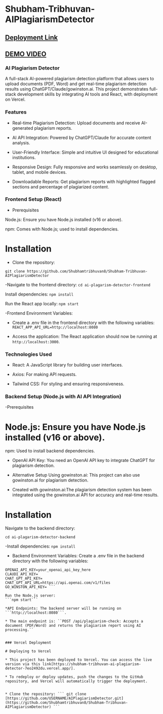 # Shubham-Tribhuvan-AIPlagiarismDetector
## [Deployment Link](https://shubham-tribhuvan-ai-plagiarism-detector-7eo2492du.vercel.app)
## [DEMO VIDEO](https://www.loom.com/share/7abd1b595f3f45df84af4554df90240b?sid=e4dc6143-b658-4b58-b8a6-9bee6af3965f)

### AI Plagiarism Detector
A full-stack AI-powered plagiarism detection platform that allows users to upload documents (PDF, Word) and get real-time plagiarism detection results using 
ChatGPT/Claude/gowinston.ai. This project demonstrates full-stack development skills by integrating AI tools and React, with deployment on Vercel.

### Features
* Real-time Plagiarism Detection: Upload documents and receive AI-generated plagiarism reports.

* AI API Integration: Powered by ChatGPT/Claude for accurate content analysis.

* User-Friendly Interface: Simple and intuitive UI designed for educational institutions.

* Responsive Design: Fully responsive and works seamlessly on desktop, tablet, and mobile devices.

* Downloadable Reports: Get plagiarism reports with highlighted flagged sections and percentage of plagiarized content.

### Frontend Setup (React)

* Prerequisites

Node.js: Ensure you have Node.js installed (v16 or above).

npm: Comes with Node.js; used to install dependencies.

# Installation

* Clone the repository:

```git clone https://github.com/Shubhamtribhuvan8/Shubham-Tribhuvan-AIPlagiarismDetector```


-Navigate to the frontend directory:
```cd ai-plagarism-detector-frontend```

Install dependencies:
```npm install```

Run the React app locally:
```npm start```

-Frontend Environment Variables:

* Create a .env file in the frontend directory with the following variables: ```REACT_APP_API_URL=http://localhost:8080```

* Access the application: The React application should now be running at ```http://localhost:3000```.

### Technologies Used

* React: A JavaScript library for building user interfaces.

* Axios: For making API requests.

* Tailwind CSS: For styling and ensuring responsiveness.


### Backend Setup (Node.js with AI API Integration)

-Prerequisites

# Node.js: Ensure you have Node.js installed (v16 or above).

npm: Used to install backend dependencies.

* OpenAI API Key: You need an OpenAI API key to integrate ChatGPT for plagiarism detection.

* Alternative Setup Using gowinston.ai: This project can also use gowinston.ai for plagiarism detection.

* Created with gowinston.ai:The plagiarism detection system has been integrated using the gowinston.ai API for accuracy and real-time results.

# Installation

Navigate to the backend directory:

```cd ai-plagarism-detector-backend```

-Install dependencies:
```npm install```

* Backend Environment Variables: Create a .env file in the backend directory with the following variables:

``` PORT=8080
OPENAI_API_KEY=your_openai_api_key_here
CLAUDI_API_KEY=
CHAT_GPT_API_KEY=
CHAT_GPT_API_URL=https://api.openai.com/v1/files
GO_WINSTON_API_KEY= ```
 
Run the Node.js server:
```npm start```

*API Endpoints: The backend server will be running on ```http://localhost:8080```.

* The main endpoint is: ``POST /api/plagiarism-check: Accepts a document (PDF/Word) and returns the plagiarism report using AI processing.``


### Vercel Deployment

# Deploying to Vercel

* This project has been deployed to Vercel. You can access the live version via this link[https://shubham-tribhuvan-ai-plagiarism-detector-7eo2492du.vercel.app/].

* To redeploy or deploy updates, push the changes to the GitHub repository, and Vercel will automatically trigger the deployment.


* Clone the repository: ``` git clone [https://github.com/USERNAME/AIPlagiarismDetector.git](https://github.com/Shubhamtribhuvan8/Shubham-Tribhuvan-AIPlagiarismDetector) ```
